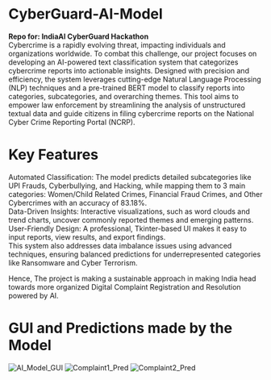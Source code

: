 # CyberGuard-AI-Model
**Repo for: IndiaAI CyberGuard Hackathon**<br> 
Cybercrime is a rapidly evolving threat, impacting individuals and organizations worldwide. To combat this challenge, our project focuses on developing an AI-powered text classification system that categorizes cybercrime reports into actionable insights. Designed with precision and efficiency, the system leverages cutting-edge Natural Language Processing (NLP) techniques and a pre-trained BERT model to classify reports into categories, subcategories, and overarching themes. This tool aims to empower law enforcement by streamlining the analysis of unstructured textual data and guide citizens in filing cybercrime reports on the National Cyber Crime Reporting Portal (NCRP).

# Key Features<br>
Automated Classification: The model predicts detailed subcategories like UPI Frauds, Cyberbullying, and Hacking, while mapping them to 3 main categories: Women/Child Related Crimes, Financial Fraud Crimes, and Other Cybercrimes with an accuracy of 83.18%.<br>
Data-Driven Insights: Interactive visualizations, such as word clouds and trend charts, uncover commonly reported themes and emerging patterns.<br>
User-Friendly Design: A professional, Tkinter-based UI makes it easy to input reports, view results, and export findings.<br>
This system also addresses data imbalance issues using advanced techniques, ensuring balanced predictions for underrepresented categories like Ransomware and Cyber Terrorism.<br>

Hence, The project is making a sustainable approach in making India head towards more organized Digital Complaint Registration and Resolution powered by AI.

# GUI and Predictions made by the Model
![AI_Model_GUI](https://github.com/user-attachments/assets/fcd14c5f-f021-4bda-938e-24664675c86e)
![Complaint1_Pred](https://github.com/user-attachments/assets/bb29f19f-4468-444d-a24d-c2ce8c85b79a)
![Complaint2_Pred](https://github.com/user-attachments/assets/ae35cc09-6297-416a-a74e-f47da08a5d2b)
